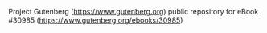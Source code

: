 Project Gutenberg (https://www.gutenberg.org) public repository for eBook #30985 (https://www.gutenberg.org/ebooks/30985)
